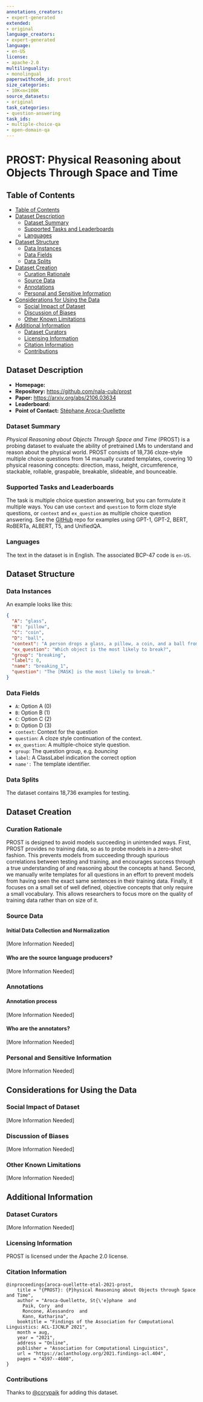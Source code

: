 ```yaml
---
annotations_creators:
- expert-generated
extended:
- original
language_creators:
- expert-generated
language:
- en-US
license:
- apache-2.0
multilinguality:
- monolingual
paperswithcode_id: prost
size_categories:
- 10K<n<100K
source_datasets:
- original
task_categories:
- question-answering
task_ids:
- multiple-choice-qa
- open-domain-qa
---
```


# PROST: Physical Reasoning about Objects Through Space and Time

## Table of Contents
- [Table of Contents](#table-of-contents)
- [Dataset Description](#dataset-description)
  - [Dataset Summary](#dataset-summary)
  - [Supported Tasks and Leaderboards](#supported-tasks-and-leaderboards)
  - [Languages](#languages)
- [Dataset Structure](#dataset-structure)
  - [Data Instances](#data-instances)
  - [Data Fields](#data-fields)
  - [Data Splits](#data-splits)
- [Dataset Creation](#dataset-creation)
  - [Curation Rationale](#curation-rationale)
  - [Source Data](#source-data)
  - [Annotations](#annotations)
  - [Personal and Sensitive Information](#personal-and-sensitive-information)
- [Considerations for Using the Data](#considerations-for-using-the-data)
  - [Social Impact of Dataset](#social-impact-of-dataset)
  - [Discussion of Biases](#discussion-of-biases)
  - [Other Known Limitations](#other-known-limitations)
- [Additional Information](#additional-information)
  - [Dataset Curators](#dataset-curators)
  - [Licensing Information](#licensing-information)
  - [Citation Information](#citation-information)
  - [Contributions](#contributions)

## Dataset Description

- **Homepage:** 
- **Repository:** https://github.com/nala-cub/prost
- **Paper:** https://arxiv.org/abs/2106.03634 
- **Leaderboard:**
- **Point of Contact:** [Stéphane Aroca-Ouellette](mailto:stephane.aroca-ouellette@colorado.edu)

### Dataset Summary
*Physical Reasoning about Objects Through Space and Time* (PROST) is a probing dataset to evaluate the ability of pretrained LMs to understand and reason about the physical world. PROST consists of 18,736 cloze-style multiple choice questions from 14 manually curated templates, covering 10 physical reasoning concepts:  direction, mass, height, circumference, stackable, rollable, graspable, breakable, slideable, and bounceable. 


### Supported Tasks and Leaderboards
The task is multiple choice question answering, but you can formulate it multiple ways. You can use `context` and `question` to form cloze style questions, or `context` and `ex_question` as multiple choice question answering. See the [GitHub](https://github.com/nala-cub/prost) repo for examples using GPT-1, GPT-2, BERT, RoBERTa, ALBERT, T5, and UnifiedQA.

### Languages
The text in the dataset is in English. The associated BCP-47 code is `en-US`.

## Dataset Structure

### Data Instances
An example looks like this:

```json
{
  "A": "glass", 
  "B": "pillow", 
  "C": "coin", 
  "D": "ball", 
  "context": "A person drops a glass, a pillow, a coin, and a ball from a balcony.", 
  "ex_question": "Which object is the most likely to break?", 
  "group": "breaking", 
  "label": 0, 
  "name": "breaking_1", 
  "question": "The [MASK] is the most likely to break."
}
```


### Data Fields

- `A`: Option A (0)
- `B`: Option B (1)
- `C`: Option C (2)
- `D`: Option D (3)
- `context`: Context for the question
- `question`: A cloze style continuation of the context.
- `ex_question`: A multiple-choice style question.
- `group`: The question group, e.g. *bouncing*
- `label`: A ClassLabel indication the correct option
- `name':` The template identifier.

### Data Splits

The dataset contains 18,736 examples for testing.

## Dataset Creation

### Curation Rationale

PROST is designed to avoid models succeeding in unintended ways. First, PROST provides no training data, so as to probe models in a zero-shot fashion. This prevents models from succeeding through spurious correlations between testing and training, and encourages success through a true understanding of and reasoning about the concepts at hand. Second, we manually write templates for all questions in an effort to prevent models from having seen the exact same sentences in their training data. Finally, it focuses on a small set of well defined, objective concepts that only require a small vocabulary. This allows researchers to focus more on the quality of training data rather than on size of it.

### Source Data

#### Initial Data Collection and Normalization

[More Information Needed]

#### Who are the source language producers?

[More Information Needed]

### Annotations

#### Annotation process

[More Information Needed]

#### Who are the annotators?

[More Information Needed]

### Personal and Sensitive Information

[More Information Needed]

## Considerations for Using the Data

### Social Impact of Dataset

[More Information Needed]

### Discussion of Biases

[More Information Needed]

### Other Known Limitations

[More Information Needed]

## Additional Information

### Dataset Curators

[More Information Needed]

### Licensing Information

PROST is licensed under the Apache 2.0 license.

### Citation Information

```
@inproceedings{aroca-ouellette-etal-2021-prost,
    title = "{PROST}: {P}hysical Reasoning about Objects through Space and Time",
    author = "Aroca-Ouellette, St{\'e}phane  and
      Paik, Cory  and
      Roncone, Alessandro  and
      Kann, Katharina",
    booktitle = "Findings of the Association for Computational Linguistics: ACL-IJCNLP 2021",
    month = aug,
    year = "2021",
    address = "Online",
    publisher = "Association for Computational Linguistics",
    url = "https://aclanthology.org/2021.findings-acl.404",
    pages = "4597--4608",
}
```

### Contributions

Thanks to [@corypaik](https://github.com/corypaik) for adding this dataset.
